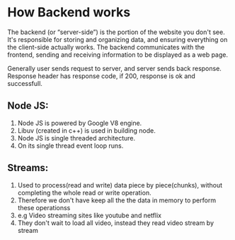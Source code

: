 # How Backend works

The backend (or “server-side”) is the portion of the website you don't see. It's responsible for storing and organizing data, and ensuring everything on the client-side actually works. The backend communicates with the frontend, sending and receiving information to be displayed as a web page.

Generally user sends request to server, and server sends back response.
Response header has response code, if 200, response is ok and successfull.

## Node JS:

1. Node JS is powered by Google V8 engine.
2. Libuv (created in c++) is used in building node.
3. Node JS is single threaded architecture.
4. On its single thread event loop runs.

## Streams:

1. Used to process(read and write) data piece by piece(chunks), without completing the whole read or write operation.
2. Therefore we don't have keep all the the data in memory to perform these operationss
3. e.g Video streaming sites like youtube and netflix
4. They don't wait to load all video, instead they read video stream by stream

